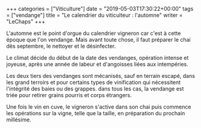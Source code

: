 +++
categories = ["Viticulture"]
date = "2019-05-03T17:30:22+00:00"
tags = ["vendange"] 
title = "Le calendrier du viticulteur : l'automne"
writer = "LeChaps"
+++

L'automne est le point d'orgue du calendrier vigneron car c'est à cette époque que l'on vendange. Mais avant toute chose, il faut préparer le chai dès septembre, le nettoyer et le désinfecter.  

Le climat décide du début de la date des vendanges, opération intense et joyeuse, après une année de labeur et d'angoisses liées aux intempéries.  

Les deux tiers des vendanges sont mécanisés, sauf en terrain escapé, dans les grand terroirs et pour certains types de vinification qui nécessitent l'intégrité des baies ou des grappes. dans tous les cas, la vendange est triée pour retirer grains pourris et corps étrangers.  

Une fois le vin en cuve, le vigneron s'active dans son chai puis commence les opérations sur la vigne, telle que la taille, en préparation du prochain millésime.